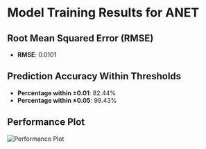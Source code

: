 # Model Training Results for ANET

## Root Mean Squared Error (RMSE)
- **RMSE**: 0.0101

## Prediction Accuracy Within Thresholds
- **Percentage within ±0.01**: 82.44%
- **Percentage within ±0.05**: 99.43%

## Performance Plot
![Performance Plot](../imgs/ANET.png)
